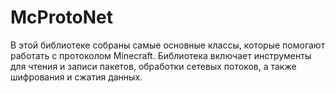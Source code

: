 # McProtoNet

В этой библиотеке собраны самые основные классы, которые 
помогают работать с протоколом Minecraft.
Библиотека включает инструменты для чтения и записи пакетов, 
обработки сетевых потоков, а также шифрования и сжатия данных. 